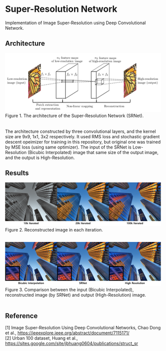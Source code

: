 Super-Resolution Network
=====

Implementation of Image Super-Resolution using Deep Convolutional Network.  

Architecture
-----
![SRNet](./readme/srnet.png)  
Figure 1. The architecture of the Super-Resolution Network (SRNet).  
<br>  
The architecture constructed by three convolutional layers, and the kernel size are 9x9, 1x1, 3x2 respectively. It used RMS loss and stochastic gradient descent opeimizer for training in this repository, but original one was trained by MSE loss (using same optimizer). The input of the SRNet is Low-Resolution (Bicubic Interpolated) image that same size of the output image, and the output is High-Resolution.  

Results
-----
![SRNet](./readme/iteration.png)  
Figure 2. Reconstructed image in each iteration.  
<br>  

![SRNet](./readme/comparison.png)  
Figure 3. Comparison between the input (Bicubic Interpolated), reconstructed image (by SRNet) and output (High-Resolution) image.  
<br>  

Reference
-----
[1] Image Super-Resolution Using Deep Convolutional Networks, Chao Dong et al., https://ieeexplore.ieee.org/abstract/document/7115171/  
[2] Urban 100 dataset, Huang et al.,  https://sites.google.com/site/jbhuang0604/publications/struct_sr  

